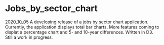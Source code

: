 # Jobs_by_sector_chart
2020_10_05 A developing release of a jobs by sector chart application.  
Currently, the application displays total bar charts.  More features coming to displat a percentage chart and 5- and 10-year differences.
Written in D3.  Still a work in progress.
